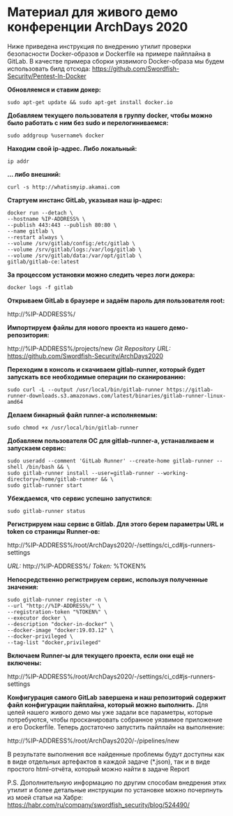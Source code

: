 # Материал для живого демо конференции ArchDays 2020

Ниже приведена инструкция по внедрению утилит проверки безопасности Docker-образов и Dockerfile на примере пайплайна в GitLab.
В качестве примера сборки уязвимого Docker-образа мы будем использовать билд отсюда: https://github.com/Swordfish-Security/Pentest-In-Docker

**Обновляемся и ставим докер:**

`sudo apt-get update && sudo apt-get install docker.io`

**Добавляем текущего пользователя в группу docker, чтобы можно было работать с ним без sudo и перелогиниваемся:**

`sudo addgroup %username% docker`

**Находим свой ip-адрес. Либо локальный:**

`ip addr`

**... либо внешний:**

`curl -s http://whatismyip.akamai.com`

**Стартуем инстанс GitLab, указывая наш ip-адрес:**

    docker run --detach \
    --hostname %IP-ADDRESS% \
    --publish 443:443 --publish 80:80 \
    --name gitlab \
    --restart always \
    --volume /srv/gitlab/config:/etc/gitlab \
    --volume /srv/gitlab/logs:/var/log/gitlab \
    --volume /srv/gitlab/data:/var/opt/gitlab \
    gitlab/gitlab-ce:latest

**За процессом установки можно следить через логи докера:**

`docker logs -f gitlab`

**Открываем GitLab в браузере и задаём пароль для пользователя root:**

http://%IP-ADDRESS%/

**Импортируем файлы для нового проекта из нашего демо-репозитория:**

http://%IP-ADDRESS%/projects/new
*Git Repository URL:* https://github.com/Swordfish-Security/ArchDays2020

**Переходим в консоль и скачиваем gitlab-runner, который будет запускать все необходимые операции по сканированию:**

`sudo curl -L --output /usr/local/bin/gitlab-runner https://gitlab-runner-downloads.s3.amazonaws.com/latest/binaries/gitlab-runner-linux-amd64`

**Делаем бинарный файл runner-a исполняемым:**

`sudo chmod +x /usr/local/bin/gitlab-runner`

**Добавляем пользователя ОС для gitlab-runner-а, устанавливаем и запускаем сервис:**

    sudo useradd --comment 'GitLab Runner' --create-home gitlab-runner --shell /bin/bash && \
    sudo gitlab-runner install --user=gitlab-runner --working-directory=/home/gitlab-runner && \
    sudo gitlab-runner start

**Убеждаемся, что сервис успешно запустился:**

`sudo gitlab-runner status`

**Регистрируем наш сервис в Gitlab. Для этого берем параметры URL и token со страницы Runner-ов:**

http://%IP-ADDRESS%/root/ArchDays2020/-/settings/ci_cd#js-runners-settings

*URL:*
http://%IP-ADDRESS%/
*Token:*
%TOKEN%

**Непосредственно регистрируем сервис, используя полученные значения:**

    sudo gitlab-runner register -n \
    --url "http://%IP-ADDRESS%/" \
    --registration-token "%TOKEN%" \
    --executor docker \
    --description "docker-in-docker" \
    --docker-image "docker:19.03.12" \
    --docker-privileged \
    --tag-list "docker,privileged"

**Включаем Runner-ы для текущего проекта, если они ещё не включены:**

http://%IP-ADDRESS%/root/ArchDays2020/-/settings/ci_cd#js-runners-settings

**Конфигурация самого GitLab завершена и наш репозиторий содержит файл конфигурации пайплайна, который можно выполнить.**
Для целей нашего живого демо мы уже задали все параметры, которые потребуются, чтобы просканировать собранное уязвимое приложение и его Dockerfile.
Теперь достаточно запустить пайплайн на выполнение: 

http://%IP-ADDRESS%/root/ArchDays2020/-/pipelines/new

В результате выполнения все найденные проблемы будут доступны как в виде отдельных артефактов в каждой задаче (*.json), так и в виде простого html-отчёта, который можно найти в задаче Report

P.S. Дополнительную информацию по другим способам внедрения этих утилит и более детальные инструкции по установке можно почерпнуть из моей статьи на Хабре: https://habr.com/ru/company/swordfish_security/blog/524490/
